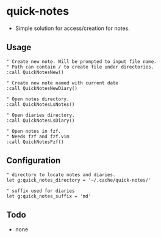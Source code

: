# quick-notes
- Simple solution for access/creation for notes.

## Usage
```vim
" Create new note. Will be prompted to input file name.
" Path can contain / to create file under directories.
:call QuickNotesNew()

" Create new note named with current date
:call QuickNotesNewDiary()

" Open notes directory.
:call QuickNotesLsNotes()

" Open diaries directory.
:call QuickNotesLsDiary()

" Open notes in fzf.
" Needs fzf and fzf.vim
:call QuickNotesFzf()
```

## Configuration
```vim
" directory to locate notes and diaries.
let g:quick_notes_directory = '~/.cache/quick-notes/'

" suffix used for diaries
let g:quick_notes_suffix = 'md'
```

## Todo
- none
